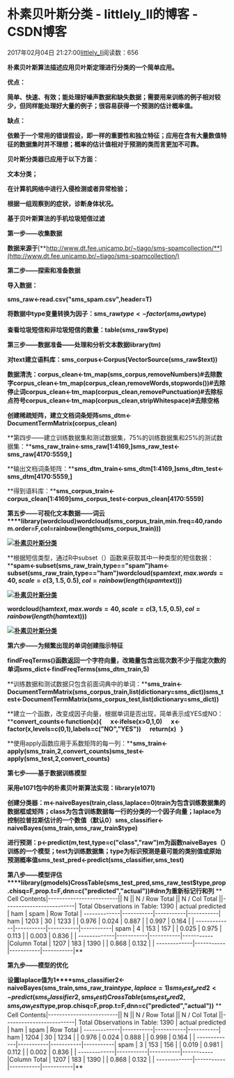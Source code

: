 # 朴素贝叶斯分类 - littlely_ll的博客 - CSDN博客





2017年02月04日 21:27:00[littlely_ll](https://me.csdn.net/littlely_ll)阅读数：656









**朴素贝叶斯算法描述应用贝叶斯定理进行分类的一个简单应用。**

**优点：**

**简单、快速、有效；能处理好噪声数据和缺失数据；需要用来训练的例子相对较少，但同样能处理好大量的例子；很容易获得一个预测的估计概率值。**

**缺点：**

**依赖于一个常用的错误假设，即一样的重要性和独立特征；应用在含有大量数值特征的数据集时并不理想；概率的估计值相对于预测的类而言更加不可靠。**

**贝叶斯分类器已应用于以下方面：**

**文本分类；**

**在计算机网络中进行入侵检测或者异常检验；**

**根据一组观察到的症状，诊断身体状况。**

**基于贝叶斯算法的手机垃圾短信过滤**

**第一步——收集数据**

**数据来源于**[**http://www.dt.fee.unicamp.br/~tiago/sms-spamcollection/**](http://www.dt.fee.unicamp.br/~tiago/sms-spamcollection/)

**第二步——探索和准备数据**

**导入数据：**

**sms_raw<-read.csv("sms_spam.csv",header=T)**

**将数据中type变量转换为因子：sms_raw$type<-factor(sms_raw$type)**

**查看垃圾短信和非垃圾短信的数量：table(sms_raw$type)**

**第三步——数据准备——处理和分析文本数据library(tm)**

**对text建立语料库：sms_corpus<-Corpus(VectorSource(sms_raw$text))**

**数据清洗：corpus_clean<-tm_map(sms_corpus,removeNumbers)#去除数字corpus_clean<-tm_map(corpus_clean,removeWords,stopwords())#去除停止词corpus_clean<-tm_map(corpus_clean,removePunctuation)#去除标点符号corpus_clean<-tm_map(corpus_clean,stripWhitespace)#去除空格**

**创建稀疏矩阵，建立文档词条矩阵sms_dtm<-DocumentTermMatrix(corpus_clean)**

**第四步——建立训练数据集和测试数据集，75%的训练数据集和25%的测试数据集：****sms_raw_train<-sms_raw[1:4169,]sms_raw_test<-sms_raw[4170:5559,]**

**输出文档词条矩阵：****sms_dtm_train<-sms_dtm[1:4169,]sms_dtm_test<-sms_dtm[4170:5559,]**

**得到语料库：****sms_corpus_train<-corpus_clean[1:4169]sms_corpus_test<-corpus_clean[4170:5559]**

**第五步——可视化文本数据——词云****library(wordcloud)wordcloud(sms_corpus_train,min.freq=40,random.order=F,col=rainbow(length(sms_corpus_train)))**

[**![朴素贝叶斯分类](http://simg.sinajs.cn/blog7style/images/common/sg_trans.gif)**](http://photo.blog.sina.com.cn/showpic.html#blogid=15dd753ab0102wgji&url=http://album.sina.com.cn/pic/006pdeFtty71BBwfgH153)

**根据短信类型，通过R中subset（）函数来获取其中一种类型的短信数据：****spam<-subset(sms_raw_train,type=="spam")ham<-subset(sms_raw_train,type=="ham")wordcloud(spam$text,max.words=40,scale=c(3,1.5,0.5),col=rainbow(length(spam$text)))**

[**![朴素贝叶斯分类](http://simg.sinajs.cn/blog7style/images/common/sg_trans.gif)**](http://photo.blog.sina.com.cn/showpic.html#blogid=15dd753ab0102wgji&url=http://album.sina.com.cn/pic/006pdeFtty71BBKn6PAde)


**wordcloud(ham$text,max.words=40,scale=c(3,1.5,0.5),col=rainbow(length(ham$text)))**

[**![朴素贝叶斯分类](http://simg.sinajs.cn/blog7style/images/common/sg_trans.gif)**](http://photo.blog.sina.com.cn/showpic.html#blogid=15dd753ab0102wgji&url=http://album.sina.com.cn/pic/006pdeFtty71BBLiPxn61)

**第六步——为频繁出现的单词创建指示特征**

**findFreqTerms()函数返回一个字符向量，改箱量包含出现次数不少于指定次数的单词sms_dict<-findFreqTerms(sms_dtm_train,5)**

**训练数据和测试数据只包含前面词典中的单词：****sms_train<-DocumentTermMatrix(sms_corpus_train,list(dictionary=sms_dict))sms_test<-DocumentTermMatrix(sms_corpus_test,list(dictionary=sms_dict))**

**建立一个函数，改变成因子向量，根据单词是否出现，简单表示成YES或NO：****convert_counts<-function(x){      x<-ifelse(x>0,1,0)      x<-factor(x,levels=c(0,1),labels=c("NO","YES"))      return(x)   }**

**使用apply函数应用于系数矩阵的每一列：****sms_train<-apply(sms_train,2,convert_counts)sms_test<-apply(sms_test,2,convert_counts)**

**第七步——基于数据训练模型**

**采用e1071包中的朴素贝叶斯算法实现：library(e1071)**

**创建分类器：m<-naiveBayes(train,class,laplace=0)train为包含训练数据集的数据框或矩阵；class为包含训练数据每一行的分类的一个因子向量；laplace为控制拉普拉斯估计的一个数值（默认0）sms_classifier<-naiveBayes(sms_train,sms_raw_train$type)**

**进行预测：p<-predict(m,test,type=c("class","raw")m为函数naiveBayes（）训练的一个模型；test为训练数据集；type为标识预测是最可能的类别值或原始预测概率值sms_test_pred<-predict(sms_classifier,sms_test)**

**第八步——模型评估****library(gmodels)CrossTable(sms_test_pred,sms_raw_test$type,prop.chisq=F,prop.t=F,dnn=c("predicted","actual"))#dnn为重新标记行和列**
**  Cell Contents|-------------------------||                       N ||           N / Row Total ||           N / Col Total ||-------------------------| Total Observations in Table:  1390               | actual    predicted |       ham |      spam | Row Total | -------------|-----------|-----------|-----------|         ham |      1203 |        30 |      1233 |              |     0.976 |     0.024 |     0.887 |              |     0.997 |     0.164 |           | -------------|-----------|-----------|-----------|        spam |         4 |       153 |       157 |              |     0.025 |     0.975 |     0.113 |              |     0.003 |     0.836 |           | -------------|-----------|-----------|-----------|Column Total |      1207 |       183 |      1390 |              |     0.868 |     0.132 |           | -------------|-----------|-----------|-----------|**

**第九步——模型的优化**

**设置laplace值为1****sms_classifier2<-naiveBayes(sms_train,sms_raw_train$type,laplace=1)sms_test_pred2<-predict(sms_classifier2,sms_test)CrossTable(sms_test_pred2,sms_raw_test$type,prop.chisq=F,prop.t=F,dnn=c("predicted","actual"))**
** Cell Contents|-------------------------||                       N ||           N / Row Total ||           N / Col Total ||-------------------------| Total Observations in Table:  1390               | actual    predicted |       ham |      spam | Row Total | -------------|-----------|-----------|-----------|         ham |      1204 |        30 |      1234 |              |     0.976 |     0.024 |     0.888 |              |     0.998 |     0.164 |           | -------------|-----------|-----------|-----------|        spam |         3 |       153 |       156 |              |     0.019 |     0.981 |     0.112 |              |     0.002 |     0.836 |           | -------------|-----------|-----------|-----------|Column Total |      1207 |       183 |      1390 |              |     0.868 |     0.132 |           | -------------|-----------|-----------|-----------|**






